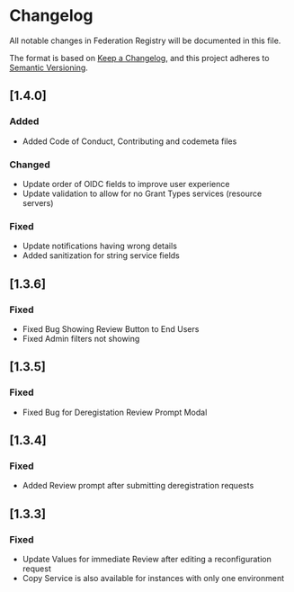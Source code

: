 # Changelog
All notable changes in Federation Registry will be documented in this file.

The format is based on [Keep a Changelog](https://keepachangelog.com/en/1.0.0/),
and this project adheres to [Semantic Versioning](https://semver.org/spec/v2.0.0.html).

## [1.4.0]

### Added
- Added Code of Conduct, Contributing and codemeta files

### Changed
- Update order of OIDC fields to improve user experience
- Update validation to allow for no Grant Types services (resource servers)

### Fixed
- Update notifications having wrong details
- Added sanitization for string service fields

## [1.3.6]

### Fixed
- Fixed Bug Showing Review Button to End Users
- Fixed Admin filters not showing

## [1.3.5]

### Fixed
- Fixed Bug for Deregistation Review Prompt Modal 

## [1.3.4]

### Fixed
- Added Review prompt after submitting deregistration requests 

## [1.3.3]

### Fixed
- Update Values for immediate Review after editing a reconfiguration request
- Copy Service is also available for instances with only one environment

